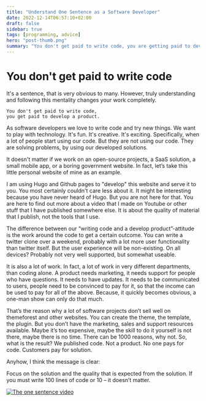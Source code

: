 ```yaml
---
title: "Understand One Sentence as a Software Developer"
date: 2022-12-14T06:57:10+02:00
draft: false
sidebar: true
tags: [programming, advice]
hero: "post-thumb.png"
summary: "You don't get paid to write code, you are getting paid to develop a product. It changes everything."
---
```


# You don't get paid to write code

It's a sentence, that is very obvious to many. However, truly understanding and following this mentality changes your work completely.

```
You don't get paid to write code,
you get paid to develop a product.
```

As software developers we love to write code and try new things. We want to play with technology. It's fun. It's creative. It's exciting. Specifically, when a lot of people start using our code. But they are not using our code. They are solving problems, by using our developed solutions.

It doesn't matter if we work on an open-source projects, a SaaS solution, a small mobile app, or a boring government website. In fact, let’s take this little personal website of mine as an example.

I am using Hugo and Github pages to "develop" this website and serve it to you. You most certainly couldn't care less about it. It might be interesting because you have never heard of Hugo. But you are not here for that. You are here to find out more about a video that I made on Youtube or other stuff that I have published somewhere else. It is about the quality of material that I publish, not the tools that I use.

The difference between our “writing code and a develop product”-attitude is the work around the code to get a certain outcome. You can write a twitter clone over a weekend, probably with a lot more user functionality than twitter itself. But the user experience will be non-existing. On all devices? Probably not very well supported, but somewhat useable.

It is also a lot of work. In fact, a lot of work in very different departments, than coding alone. A product needs marketing, it needs support for people who have questions. It needs to have updates. It needs to be communicated to users, people need to be convinced to pay for it, so that the income can be used to pay for all of the above. Because, it quickly becomes obvious, a one-man show can only do that much.

That’s the reason why a lot of software projects don’t sell well on themeforest and other websites. You can create the theme, the template, the plugin. But you don’t have the marketing, sales and support resources available. Maybe it’s too expensive, maybe the skill to do it yourself is not there, maybe there is no time. There can be 1000 reasons, why not. So, what is the result? We published code. Not a product. No one pays for code. Customers pay for solution.

Anyhow, I think the message is clear:

Focus on the solution and the quality that is expected from the solution. If you must write 100 lines of code or 10 – it doesn’t matter.



[![The one sentence video](https://img.youtube.com/vi/kTTRrKfv_e0/0.jpg)](https://www.youtube.com/watch?v=kTTRrKfv_e0)
